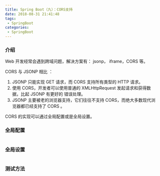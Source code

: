 ```yaml
---
title: Spring Boot（九）：CORS支持
date: 2018-08-31 21:41:48
tags:
 - SpringBoot
categories: 
 - SpringBoot
---
```


### 介绍

Web 开发经常会遇到跨域问题，解决方案有： jsonp， iframe，CORS 等。

 CORS 与 JSONP 相比 ：

1. JSONP 只能实现 GET 请求，而 CORS 支持所有类型的 HTTP 请求。
2.  使用 CORS，开发者可以使用普通的 XMLHttpRequest 发起请求和获得数据，比起 JSONP 有更好的 错误处理。 
3.  JSONP 主要被老的浏览器支持，它们往往不支持 CORS，而绝大多数现代浏览器都已经支持了 CORS 。

CORS 的实现可以通过全局配置或是全局设置。

<!-- more -->

### 全局配置

~~~java

~~~

### 全局设置

~~~java

~~~

### 测试方法

~~~java

~~~



